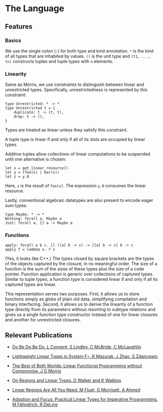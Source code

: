 # The Language

## Features

### Basics

We use the single colon (`:`) for both type and kind annotation. `*` is the kind of all types that are inhabited by values. `()` is the unit type and `(t1, ..., tn)` constructs tuples and tuple types with `n` elements.

### Linearity

Same as Morris, we use constraints to distinguish between linear and unrestricted types. Specifically, unrestrictedness is represented by this constraint:

```
type Unrestricted: * -> *
type Unrestricted t = {
    duplicate: t -> (t, t),
    drop: t -> (),
}
```

Types are treated as linear unless they satisfy this constraint.

A tuple type is linear if and only if all of its slots are occupied by linear types.

Additive tuples allow collections of linear computations to be suspended until one alternative is chosen:

```
let x = get_linear_resource()
let y = (foo(x) | bar(x))
let z = y.0
```

Here, `z` is the result of `foo(x)`. The expression `y.0` consumes the linear resource.

Lastly, conventional algebraic datatypes are also present to encode eager sum types:
```
type Maybe: * -> *
Nothing: forall a. Maybe a
Just: forall a. [] a -> Maybe a
```

### Functions

```
apply: forall a b c. [] ([a] b -> c) -> [[a] b -> c] b -> c
apply f = lambda x. f x
```

(Yes, it looks like C++.) The types closed by square brackets are the types of the objects captured by the closure, in no meaningful order. The size of a function is the sum of the sizes of these types plus the size of a code pointer. Function application is generic over collections of captured types. Similar to tuple types, a function type is considered linear if and only if all its captured types are linear.

This representation serves two purposes. First, it allows us to store functions simply as globs of plain old data, simplifying compilation and binary interfacing. Second, it allows us to derive the linearity of a function type directly from its parameters without resorting to subtype relations and gives us a single function type constructor instead of one for linear closures and another for unrestricted closures.

## Relevant Publications
* [Do Be Do Be Do. L Convent, S Lindley, C McBride, C McLaughlin](http://homepages.inf.ed.ac.uk/slindley/papers/frankly-draft-november2019.pdf)

* [Lightweight Linear Types in System F◦. K Mazurak, J Zhao, S Zdancewic](https://www.cis.upenn.edu/~stevez/papers/MZZ10.pdf)

* [The Best of Both Worlds: Linear Functional Programming without Compromise. J G Morris](https://arxiv.org/pdf/1612.06633.pdf)

* [On Regions and Linear Types. D Walker and K Watkins](http://www.cs.cmu.edu/~dpw/papers/lr-submitted.pdf)

* [Linear Regions Are All You Need. M Fluet, G Morrisett, A Ahmed](http://www.ccs.neu.edu/home/amal/papers/linrgn.pdf)

* [Adoption and Focus: Practical Linear Types for Imperative Programming. M Fähndrich, R DeLine](https://www.microsoft.com/en-us/research/wp-content/uploads/2002/05/pldi02.pdf?from=http%3A%2F%2Fresearch.microsoft.com%2F%7Emaf%2Fpapers%2Fpldi02.pdf)
